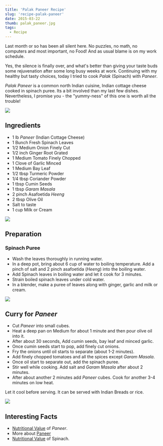 ```yaml
---
title: 'Palak Paneer Recipe'
slug: 'recipe-palak-paneer'
date: 2015-03-22
thumb: palak_paneer.jpg
tags:
  - Recipe
---
```


Last month or so has been all silent here. No puzzles, no math, no computers and most important, no
Food! And as usual blame is on my work schedule.

Yes, the silence is finally over, and what's better than giving your taste buds some rejuvenation
after some long busy weeks at work. Continuing with my healthy but tasty choices, today I tried to
cook _Palak_ (Spinach) with _Paneer_.

_Palak_ _Paneer_ is a common north Indian cuisine, Indian cottage cheese cooked in spinach puree.
Its a bit involved than my last few dishes. Nevertheless, I promise you - the "yummy-ness" of this
one is worth all the trouble!

<img class="w-full max-w-2xl mx-auto" src="https://res.cloudinary.com/sadanandsingh/image/upload/v1496963332/PalakPaneer1_ugytqp.jpg">

## Ingredients

- 1 lb _Paneer_ (Indian Cottage Cheese)
- 1 Bunch Fresh Spinach Leaves
- 1/2 Medium Onion Finely Cut
- 1/2 inch Ginger Root Grated
- 1 Medium Tomato Finely Chopped
- 1 Clove of Garlic Minced
- 1 Medium Bay Leaf
- 1/2 tbsp Turmeric Powder
- 1/4 tbsp Coriander Powder
- 1 tbsp Cumin Seeds
- 1 tbsp _Garam_ _Masala_
- 2 pinch Asafoetida _Heeng_
- 2 tbsp Olive Oil
- Salt to taste
- 1 cup Milk or Cream

<img class="w-full max-w-2xl mx-auto" src="https://res.cloudinary.com/sadanandsingh/image/upload/v1496963332/PalakPaneer2_fdmyku.jpg">

## Preparation

### Spinach Puree

- Wash the leaves thoroughly in running water.
- In a deep pot, bring about 6 cup of water to boiling temperature. Add a pinch of salt and 2 pinch
  asafoetida (_Heeng_) into the boiling water.
- Add Spinach leaves in boiling water and let it cook for 3 minutes.
- Strain boiled spinach leaves under cold water.
- In a blender, make a puree of leaves along with ginger, garlic and milk or cream.

<img class="w-full max-w-2xl mx-auto" src="https://res.cloudinary.com/sadanandsingh/image/upload/v1496963333/PalakPaneer3_ckjnjp.jpg">

## Curry for _Paneer_

- Cut _Paneer_ into small cubes.
- Heat a deep pan on Medium for about 1 minute and then pour olive oil into it.
- After about 30 seconds, Add cumin seeds, bay leaf and minced garlic.
- Once cumin seeds start to pop, add finely cut onions.
- Fry the onions until oil starts to separate (about 1-2 minutes).
- Add finely chopped tomatoes and all the spices except _Garam_ _Masala_.
- Once oil start to separate out, add the spinach puree.
- Stir well while cooking. Add salt and _Garam_ _Masala_ after about 2 minutes.
- After about another 2 minutes add _Paneer_ cubes. Cook for another 3-4 minutes on low heat.

Let it cool before serving. It can be served with Indian Breads or rice.

<img class="w-full max-w-2xl mx-auto" src="https://res.cloudinary.com/sadanandsingh/image/upload/v1496963332/PalakPaneer_me9asd.jpg">

## Interesting Facts

- [Nutritional Value](https://nutritiondata.self.com/facts/recipe/1770692/2) of _Paneer_.
- More about [Paneer](https://en.wikipedia.org/wiki/Paneer)
- [Nutritional Value](https://www.whfoods.com/genpage.php?tname=foodspice&dbid=43) of Spinach.
